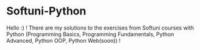 # Softuni-Python

Hello :) ! There are my solutions to the exercises from Softuni courses with Python (Programming Basics, Programming Fundamentals, Python Advanced, Python OOP, Python Web(soon)) !
